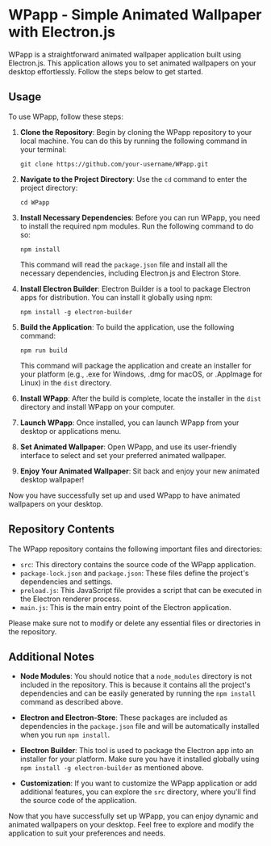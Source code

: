 # WPapp - Simple Animated Wallpaper with Electron.js

WPapp is a straightforward animated wallpaper application built using Electron.js. This application allows you to set animated wallpapers on your desktop effortlessly. Follow the steps below to get started.

## Usage

To use WPapp, follow these steps:

1. **Clone the Repository**: Begin by cloning the WPapp repository to your local machine. You can do this by running the following command in your terminal:

    ```shell
    git clone https://github.com/your-username/WPapp.git
    ```

2. **Navigate to the Project Directory**: Use the `cd` command to enter the project directory:

    ```shell
    cd WPapp
    ```

3. **Install Necessary Dependencies**: Before you can run WPapp, you need to install the required npm modules. Run the following command to do so:

    ```shell
    npm install
    ```

    This command will read the `package.json` file and install all the necessary dependencies, including Electron.js and Electron Store.

4. **Install Electron Builder**: Electron Builder is a tool to package Electron apps for distribution. You can install it globally using npm:

    ```shell
    npm install -g electron-builder
    ```

5. **Build the Application**: To build the application, use the following command:

    ```shell
    npm run build
    ```

    This command will package the application and create an installer for your platform (e.g., .exe for Windows, .dmg for macOS, or .AppImage for Linux) in the `dist` directory.

6. **Install WPapp**: After the build is complete, locate the installer in the `dist` directory and install WPapp on your computer.

7. **Launch WPapp**: Once installed, you can launch WPapp from your desktop or applications menu.

8. **Set Animated Wallpaper**: Open WPapp, and use its user-friendly interface to select and set your preferred animated wallpaper.

9. **Enjoy Your Animated Wallpaper**: Sit back and enjoy your new animated desktop wallpaper!

Now you have successfully set up and used WPapp to have animated wallpapers on your desktop.

## Repository Contents

The WPapp repository contains the following important files and directories:

- `src`: This directory contains the source code of the WPapp application.
- `package-lock.json` and `package.json`: These files define the project's dependencies and settings.
- `preload.js`: This JavaScript file provides a script that can be executed in the Electron renderer process.
- `main.js`: This is the main entry point of the Electron application.

Please make sure not to modify or delete any essential files or directories in the repository.

## Additional Notes

- **Node Modules**: You should notice that a `node_modules` directory is not included in the repository. This is because it contains all the project's dependencies and can be easily generated by running the `npm install` command as described above.

- **Electron and Electron-Store**: These packages are included as dependencies in the `package.json` file and will be automatically installed when you run `npm install`.

- **Electron Builder**: This tool is used to package the Electron app into an installer for your platform. Make sure you have it installed globally using `npm install -g electron-builder` as mentioned above.

- **Customization**: If you want to customize the WPapp application or add additional features, you can explore the `src` directory, where you'll find the source code of the application.

Now that you have successfully set up WPapp, you can enjoy dynamic and animated wallpapers on your desktop. Feel free to explore and modify the application to suit your preferences and needs.
